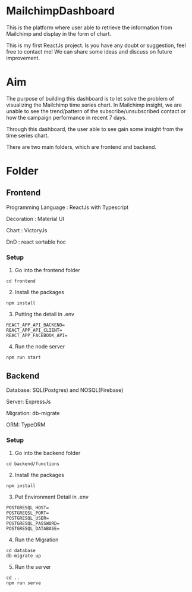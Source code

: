 # MailchimpDashboard
This is the platform where user able to retrieve the information from Mailchimp and display in the form of chart.

This is my first ReactJs project.
Is you have any doubt or suggestion, feel free to contact me! We can share some ideas and discuss on future improvement.

# Aim
The purpose of building this dashboard is to let solve the problem of visualizing the Mailchimp time series chart. In Mailchimp insight, we are unable to see the trend/pattern of the subscribe/unsubscribed contact or how the campaign performance in recent 7 days.

Through this dashboard, the user able to see gain some insight from the time series chart.

There are two main folders, which are frontend and backend.

# Folder
## Frontend
Programming Language : ReactJs with Typescript

Decoration : Material UI

Chart : VictoryJs

DnD : react sortable hoc


### Setup
1. Go into the frontend folder

``` 
cd frontend
```

2. Install the packages

``` 
npm install
```

3. Putting the detail in .env

```
REACT_APP_API_BACKEND=
REACT_APP_API_CLIENT=
REACT_APP_FACEBOOK_API=
```

4. Run the node server

``` 
npm run start
```

## Backend
Database: SQL(Postgres) and NOSQL(Firebase)

Server: ExpressJs

Migration: db-migrate

ORM: TypeORM

### Setup
1. Go into the backend folder

``` 
cd backend/functions
```

2. Install the packages

``` 
npm install
```

3. Put Environment Detail in .env

```
POSTGRESQL_HOST=
POSTGREQSL_PORT=
POSTGRESQL_USER=
POSTGRESQL_PASSWORD=
POSTGRESQL_DATABASE=
```

4. Run the Migration

``` 
cd database
db-migrate up
```

5. Run the server
``` 
cd .. 
npm run serve 
```

